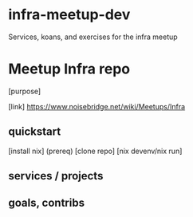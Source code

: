 # infra-meetup-dev
Services, koans, and exercises for the infra meetup
# Meetup Infra repo
[purpose]

[link]  https://www.noisebridge.net/wiki/Meetups/Infra

## quickstart
[install nix] (prereq)
[clone repo]
[nix devenv/nix run]

## services / projects

## goals, contribs

